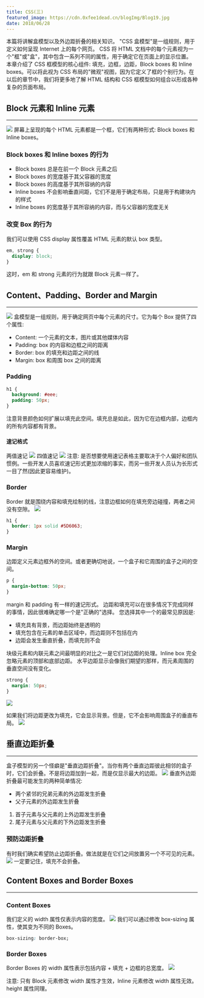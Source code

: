```yaml
---
title: CSS(三)
featured_image: https://cdn.0xfee1dead.cn/blogImg/Blog19.jpg
date: 2018/06/28
---
```


本篇将讲解盒模型以及外边距折叠的相关知识。
"CSS 盒模型"是一组规则，用于定义如何呈现 Internet 上的每个网页。 CSS 将 HTML 文档中的每个元素视为一个"框"或"盒"，其中包含一系列不同的属性，用于确定它在页面上的显示位置。
本章介绍了 CSS 框模型的核心组件: 填充，边框，边距，Block boxes 和 Inline boxes。可以将此视为 CSS 布局的"微观"视图，因为它定义了框的个别行为。在以后的章节中，我们将更多地了解 HTML 结构和 CSS 框模型如何组合以形成各种复杂的页面布局。

## Block 元素和 Inline 元素
***  
![](https://cdn.0xfee1dead.cn/contentImg/box-model/inline-vs-block-boxes-f3e662.png)
屏幕上呈现的每个 HTML 元素都是一个框，它们有两种形式: Block boxes 和 Inline boxes。
 
### Block boxes 和 Inline boxes 的行为
- Block boxes 总是在前一个 Block 元素之后
- Block boxes 的宽度基于其父容器的宽度
- Block boxes 的高度基于其所容纳的内容
- Inline boxes 不会影响垂直间距，它们不是用于确定布局，只是用于构建块内的样式
- Inline boxes 的宽度基于其所容纳的内容，而与父容器的宽度无关

### 改变 Box 的行为
我们可以使用 CSS display 属性覆盖 HTML 元素的默认 box 类型。
``` CSS
em, strong {
  display: block;
}
```
这时，em 和 strong 元素的行为就跟 Block 元素一样了。

## Content、Padding、Border and Margin
***  
![](https://cdn.0xfee1dead.cn/contentImg/box-model/css-box-model-73a525.png)
盒模型是一组规则，用于确定网页中每个元素的尺寸。它为每个 Box 提供了四个属性: 
- Content: 一个元素的文本，图片或其他媒体内容
- Padding: box 的内容和边框之间的距离
- Border: box 的填充和边距之间的线
- Margin: box 和周围 box 之间的距离

### Padding
``` CSS
h1 {
  background: #eee;
  padding: 50px;
}
```
注意背景颜色如何扩展以填充此空间。填充总是如此，因为它在边框内部，边框内的所有内容都有背景。

#### 速记格式
两值速记
![](https://cdn.0xfee1dead.cn/contentImg/box-model/padding-shortform-two-values-a7ed4c.png)
四值速记
![](https://cdn.0xfee1dead.cn/contentImg/box-model/padding-shortform-four-values-93c021.png)
注意: 是否想要使用速记表格主要取决于个人偏好和团队惯例。一些开发人员喜欢速记形式更加浓缩的事实，而另一些开发人员认为长形式一目了然(因此更容易维护)。

### Border
Border 就是围绕内容和填充绘制的线，注意边框如何在填充旁边碰撞，两者之间没有空隙。
![](https://cdn.0xfee1dead.cn/contentImg/box-model/css-border-syntax-d8ba17.png)
``` CSS
h1 {
  border: 1px solid #5D6063;
}
```

### Margin
边距定义元素边框外的空间。或者更确切地说，一个盒子和它周围的盒子之间的空间。
``` CSS
p {
  margin-bottom: 50px; 
}
```
margin 和 padding 有一样的速记形式。
边距和填充可以在很多情况下完成同样的事情，因此很难确定哪一个是"正确的"选择。
您选择其中一个的最常见原因是: 
- 填充具有背景，而边距始终是透明的 
- 填充包含在元素的单击区域中，而边距则不包括在内
- 边距会发生垂直折叠，而填充则不会

块级元素和内联元素之间最明显的对比之一是它们对边距的处理。Inline box 完全忽略元素的顶部和底部边距。
水平边距显示会像我们期望的那样，而元素周围的垂直空间没有变化。
``` CSS
strong {
  margin: 50px;
}
```
![](https://cdn.0xfee1dead.cn/contentImg/box-model/margins-on-inline-elements-4c569c.png)

如果我们将边距更改为填充，它会显示背景。但是，它不会影响周围盒子的垂直布局。
![](https://cdn.0xfee1dead.cn/contentImg/box-model/paddings-on-inline-elements-fb52d0.png)

## 垂直边距折叠
***  
盒子模型的另一个怪癖是"垂直边距折叠"。当你有两个垂直边距彼此相邻的盒子时，它们会折叠。不是将边距加到一起，而是仅显示最大的边距。
![](https://cdn.0xfee1dead.cn/contentImg/box-model/vertical-margin-collapse-bba78e.png)
垂直外边距折叠最可能发生的两种简单情况: 
- 两个紧邻的兄弟元素的外边距发生折叠
- 父子元素的外边距发生折叠
 1. 首子元素与父元素的上外边距发生折叠
 2. 尾子元素与父元素的下外边距发生折叠

### 预防边距折叠
有时我们确实希望防止边距折叠。做法就是在它们之间放置另一个不可见的元素。
![](https://cdn.0xfee1dead.cn/contentImg/box-model/preventing-margin-collapse-4b96ca.png)
一定要记住，填充不会折叠。

## Content Boxes and Border Boxes
***  
### Content Boxes
我们定义的 width 属性仅表示内容的宽度。
![](https://cdn.0xfee1dead.cn/contentImg/box-model/box-sizing-content-box-09f48a.png)
我们可以通过修改 box-sizing 属性，使其变为不同的 Boxes。
``` CSS
box-sizing: border-box;
```

### Border Boxes
Border Boxes 的 width 属性表示包括内容 + 填充 + 边框的总宽度。
![](https://cdn.0xfee1dead.cn/contentImg/box-model/box-sizing-border-box-ace2be.png)

注意: 只有 Block 元素修改 width 属性才生效，Inline 元素修改 width 属性无效。height 属性同理。